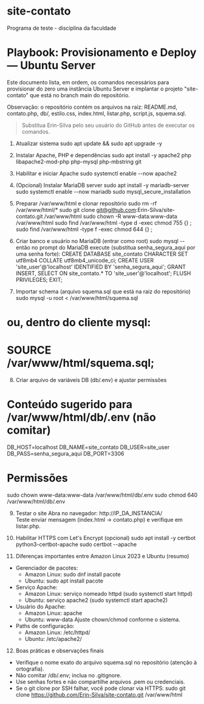 # site-contato
Programa de teste - disciplina da faculdade


# Playbook: Provisionamento e Deploy — Ubuntu Server

Este documento lista, em ordem, os comandos necessários para provisionar do zero uma instância Ubuntu Server e implantar o projeto "site-contato" que está no branch main do repositório.

Observação: o repositório contém os arquivos na raiz: README.md, contato.php, db/, estilo.css, index.html, listar.php, script.js, squema.sql.

> Substitua Erin-Silva pelo seu usuário do GitHub antes de executar os comandos.

1) Atualizar sistema
sudo apt update && sudo apt upgrade -y

2) Instalar Apache, PHP e dependências
sudo apt install -y apache2 php libapache2-mod-php php-mysql php-mbstring git

3) Habilitar e iniciar Apache
sudo systemctl enable --now apache2

4) (Opcional) Instalar MariaDB server
sudo apt install -y mariadb-server
sudo systemctl enable --now mariadb
sudo mysql_secure_installation

5) Preparar /var/www/html e clonar repositório
sudo rm -rf /var/www/html/*
sudo git clone git@github.com:Erin-Silva/site-contato.git /var/www/html
sudo chown -R www-data:www-data /var/www/html
sudo find /var/www/html -type d -exec chmod 755 {} \;
sudo find /var/www/html -type f -exec chmod 644 {} \;

6) Criar banco e usuário no MariaDB (entrar como root)
sudo mysql
-- então no prompt do MariaDB execute (substitua senha_segura_aqui por uma senha forte):
CREATE DATABASE site_contato CHARACTER SET utf8mb4 COLLATE utf8mb4_unicode_ci;
CREATE USER 'site_user'@'localhost' IDENTIFIED BY 'senha_segura_aqui';
GRANT INSERT, SELECT ON site_contato.* TO 'site_user'@'localhost';
FLUSH PRIVILEGES;
EXIT;

7) Importar schema (arquivo squema.sql que está na raiz do repositório)
sudo mysql -u root < /var/www/html/squema.sql
# ou, dentro do cliente mysql:
# SOURCE /var/www/html/squema.sql;

8) Criar arquivo de variáveis DB (db/.env) e ajustar permissões
# Conteúdo sugerido para /var/www/html/db/.env (não comitar)
DB_HOST=localhost
DB_NAME=site_contato
DB_USER=site_user
DB_PASS=senha_segura_aqui
DB_PORT=3306

# Permissões
sudo chown www-data:www-data /var/www/html/db/.env
sudo chmod 640 /var/www/html/db/.env

9) Testar o site
Abra no navegador: http://IP_DA_INSTANCIA/  
Teste enviar mensagem (index.html -> contato.php) e verifique em listar.php.

10) Habilitar HTTPS com Let's Encrypt (opcional)
sudo apt install -y certbot python3-certbot-apache
sudo certbot --apache

11) Diferenças importantes entre Amazon Linux 2023 e Ubuntu (resumo)
- Gerenciador de pacotes:
  - Amazon Linux: sudo dnf install pacote
  - Ubuntu: sudo apt install pacote
- Serviço Apache:
  - Amazon Linux: serviço nomeado httpd (sudo systemctl start httpd)
  - Ubuntu: serviço apache2 (sudo systemctl start apache2)
- Usuário do Apache:
  - Amazon Linux: apache
  - Ubuntu: www-data
  Ajuste chown/chmod conforme o sistema.
- Paths de configuração:
  - Amazon Linux: /etc/httpd/
  - Ubuntu: /etc/apache2/

12) Boas práticas e observações finais
- Verifique o nome exato do arquivo squema.sql no repositório (atenção à ortografia).
- Não comitar /db/.env; inclua no .gitignore.
- Use senhas fortes e não compartilhe arquivos .pem ou credenciais.
- Se o git clone por SSH falhar, você pode clonar via HTTPS:
  sudo git clone https://github.com/Erin-Silva/site-contato.git /var/www/html


